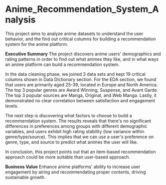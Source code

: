 # Anime_Recommendation_System_Analysis
This project aims to analyze anime datasets to understand the user behavior, and the find out critical columns for building a recommendation system for the anime platform.

**Executive Summary**
The project discovers anime users' demographics and rating patterns in order to find out what animes they like, and in what ways an anime platform can build a recommendation system.

In the data cleaning phase, we joined 3 data sets and kept 19 critical columns shown in Data Dictionary section. For the EDA section, we found that users are primarily aged 25-39, located in Europe and North America. The top 3 popular genres are Award Winning, Suspense, and Avant Garde. The top 3 popular sources are Manga, Original, and Web Manga. Lastly, it demonstrated no clear correlation between satisfaction and engagement levels.

The next step is discovering what factors to choose to build a recommendation system. The results reveals that there's no significant differences in preferences among groups with different demographic variables, and users exhibit high rating stability (low variance within genre/type/source). This implies that we can use a user's preference on genre, type, and source to predict what animes the user will like.

In conclusion, this project points out that an item-based recommendation approach could be more suitable than user-based approach.

**Business Value**
Enhance anime platforms' ability to increase user engagement by airing and recommendating proper contents, driving sustainable growth.
